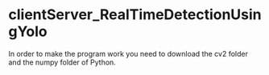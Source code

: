 # clientServer_RealTimeDetectionUsingYolo

In order to make the program work you need to download the cv2 folder and the numpy folder of Python.
